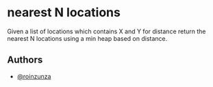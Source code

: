 # nearest N locations

Given a list of locations which contains X and Y for distance return the nearest N locations using a min heap based on distance.

## Authors

- [@roinzunza](https://www.github.com/roinzunza)
